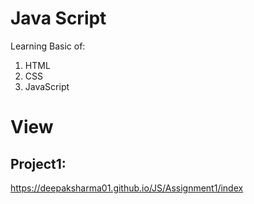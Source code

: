 # Java Script 
Learning Basic of: 
1. HTML 
2. CSS 
3. JavaScript

# View
## Project1: 
https://deepaksharma01.github.io/JS/Assignment1/index
